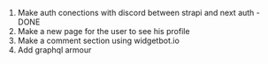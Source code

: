 1. Make auth conections with discord between strapi and next auth - DONE
2. Make a new page for the user to see his profile
3. Make a comment section using widgetbot.io
4. Add graphql armour